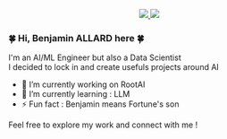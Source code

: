 <div align="center">
  <p>
    <a href="https://www.linkedin.com/in/allardbenjamininfo/">
      <img src="https://badgen.net/badge/Linkedin/Benjamin ALLARD/0e76a8?icon=https://upload.wikimedia.org/wikipedia/commons/f/f8/LinkedIn_icon_circle.svg">
    </a>
    <img src="https://komarev.com/ghpvc/?username=Sorezar&color=00a86b&label=Views">
  </p>
</div>

### 🍀 Hi, Benjamin ALLARD here 🍀

I'm an AI/ML Engineer but also a Data Scientist \
I decided to lock in and create usefuls projects around AI

* 🔭 I’m currently working on RootAI
* 🌱 I’m currently learning : LLM
* ⚡ Fun fact : Benjamin means Fortune's son

Feel free to explore my work and connect with me !

<!--
**Sorezar/Sorezar** is a ✨ _special_ ✨ repository because its `README.md` (this file) appears on your GitHub profile.

Here are some ideas to get you started:

- 🔭 I’m currently working on ...

- 👯 I’m looking to collaborate on ...
- 🤔 I’m looking for help with ...
- 💬 Ask me about ...
- 📫 How to reach me: ...
- 😄 Pronouns: ...
- ⚡ Fun fact: ...
-->
